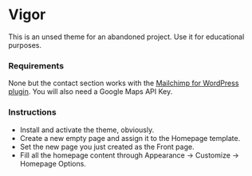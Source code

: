 # Vigor

This is an unsed theme for an abandoned project.   Use it for educational purposes.

### Requirements ###
None but the contact section works with the [Mailchimp for WordPress plugin](https://wordpress.org/plugins/mailchimp-for-wp/).
You will also need a Google Maps API Key.

### Instructions ###
* Install and activate the theme, obviously.
* Create a new empty page and assign it to the Homepage template.
* Set the new page you just created as the Front page.
* Fill all the homepage content through Appearance -> Customize -> Homepage Options.
